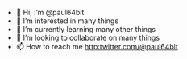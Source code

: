 - 👋 Hi, I’m @paul64bit
- 👀 I’m interested in many things
- 🌱 I’m currently learning many other things
- 💞️ I’m looking to collaborate on many things
- 📫 How to reach me [http:twitter.com/@paul64bit](twitter.com/@paul64bit)

<!---
paul64bit/paul64bit is a ✨ special ✨ repository because its `README.md` (this file) appears on your GitHub profile.
You can click the Preview link to take a look at your changes.
--->
